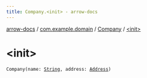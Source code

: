 ```yaml
---
title: Company.<init> - arrow-docs
---
```


[arrow-docs](../../index.html) / [com.example.domain](../index.html) / [Company](index.html) / [&lt;init&gt;](./-init-.html)

# &lt;init&gt;

`Company(name: `[`String`](https://kotlinlang.org/api/latest/jvm/stdlib/kotlin/-string/index.html)`, address: `[`Address`](../-address/index.html)`)`